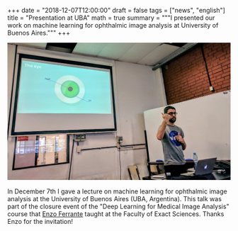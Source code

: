 +++
date = "2018-12-07T12:00:00"
draft = false
tags = ["news", "english"]
title = "Presentation at UBA"
math = true
summary = """I presented our work on machine learning for ophthalmic image analysis at University of Buenos Aires."""
+++

![Presentation](/img/headers/uba-presentation.jpg)

In December 7th I gave a lecture on machine learning for ophthalmic image analysis at the University of Buenos Aires (UBA, Argentina).
This talk was part of the closure event of the "Deep Learning for Medical Image Analysis" course that [Enzo Ferrante](https://eferrante.github.io/)
taught at the Faculty of Exact Sciences. Thanks Enzo for the invitation!